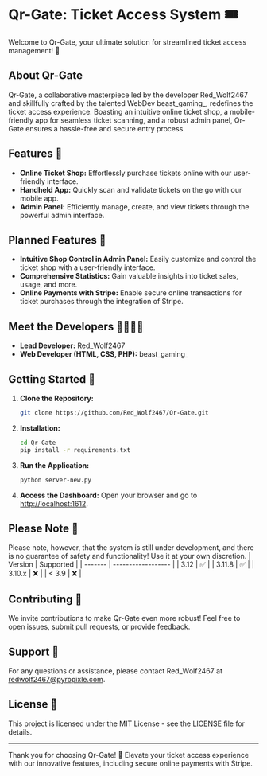 # Qr-Gate: Ticket Access System 🎟️

Welcome to Qr-Gate, your ultimate solution for streamlined ticket access management! 🚀

## About Qr-Gate

Qr-Gate, a collaborative masterpiece led by the developer Red_Wolf2467 and skillfully crafted by the talented WebDev beast_gaming_, redefines the ticket access experience. Boasting an intuitive online ticket shop, a mobile-friendly app for seamless ticket scanning, and a robust admin panel, Qr-Gate ensures a hassle-free and secure entry process.

## Features 🌟

- **Online Ticket Shop:** Effortlessly purchase tickets online with our user-friendly interface.
- **Handheld App:** Quickly scan and validate tickets on the go with our mobile app.
- **Admin Panel:** Efficiently manage, create, and view tickets through the powerful admin interface.

## Planned Features 🚧

- **Intuitive Shop Control in Admin Panel:** Easily customize and control the ticket shop with a user-friendly interface.
- **Comprehensive Statistics:** Gain valuable insights into ticket sales, usage, and more.
- **Online Payments with Stripe:** Enable secure online transactions for ticket purchases through the integration of Stripe.

## Meet the Developers 👩‍💻👨‍💻

- **Lead Developer:** Red_Wolf2467
- **Web Developer (HTML, CSS, PHP):** beast_gaming_

## Getting Started 🚀

1. **Clone the Repository:**
   ```bash
   git clone https://github.com/Red_Wolf2467/Qr-Gate.git
   ```

2. **Installation:**
   ```bash
   cd Qr-Gate
   pip install -r requirements.txt
   ```

3. **Run the Application:**
   ```bash
   python server-new.py
   ```

4. **Access the Dashboard:**
   Open your browser and go to [http://localhost:1612](http://localhost:1612).

## Please Note 🛑

Please note, however, that the system is still under development, and there is no guarantee of safety and functionality! Use it at your own discretion.
| Version | Supported          |
| ------- | ------------------ |
| 3.12    | :white_check_mark: |
| 3.11.8  | :white_check_mark: |
| 3.10.x  | :x:                |
| < 3.9   | :x:                |

## Contributing 🤝

We invite contributions to make Qr-Gate even more robust! Feel free to open issues, submit pull requests, or provide feedback.

## Support 📧

For any questions or assistance, please contact Red_Wolf2467 at [redwolf2467@pyropixle.com](mailto:redwolf2467@pyropixle.com).

## License 📄

This project is licensed under the MIT License - see the [LICENSE](LICENSE) file for details.

---

Thank you for choosing Qr-Gate! 🎉 Elevate your ticket access experience with our innovative features, including secure online payments with Stripe.
